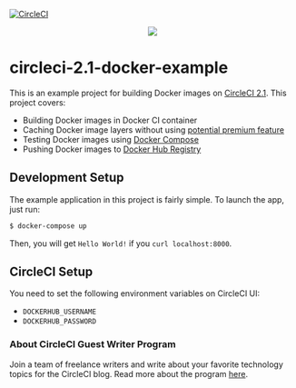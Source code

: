 [![CircleCI](https://circleci.com/gh/CIRCLECI-GWP/circleci-building-docker-example.svg?style=svg)](https://circleci.com/gh/CIRCLECI-GWP/circleci-building-docker-example)

<p align="center"><img src="https://avatars3.githubusercontent.com/u/59034516"></p>

# circleci-2.1-docker-example

This is an example project for building Docker images on [CircleCI 2.1](https://circleci.com/docs/building-docker-images/). This project covers:

- Building Docker images in Docker CI container
- Caching Docker image layers without using [potential premium feature](https://circleci.com/docs/docker-layer-caching/)
- Testing Docker images using [Docker Compose](https://docs.docker.com/compose/)
- Pushing Docker images to [Docker Hub Registry](https://docs.docker.com/engine/reference/commandline/push/)

## Development Setup

The example application in this project is fairly simple. To launch the app, just run:

```bash
$ docker-compose up
```

Then, you will get `Hello World!` if you `curl localhost:8000`.

## CircleCI Setup

You need to set the following environment variables on CircleCI UI:

- `DOCKERHUB_USERNAME`
- `DOCKERHUB_PASSWORD`

### About CircleCI Guest Writer Program

Join a team of freelance writers and write about your favorite technology topics for the CircleCI blog. Read more about the program [here](https://circle.ci/3ahQxfu).
